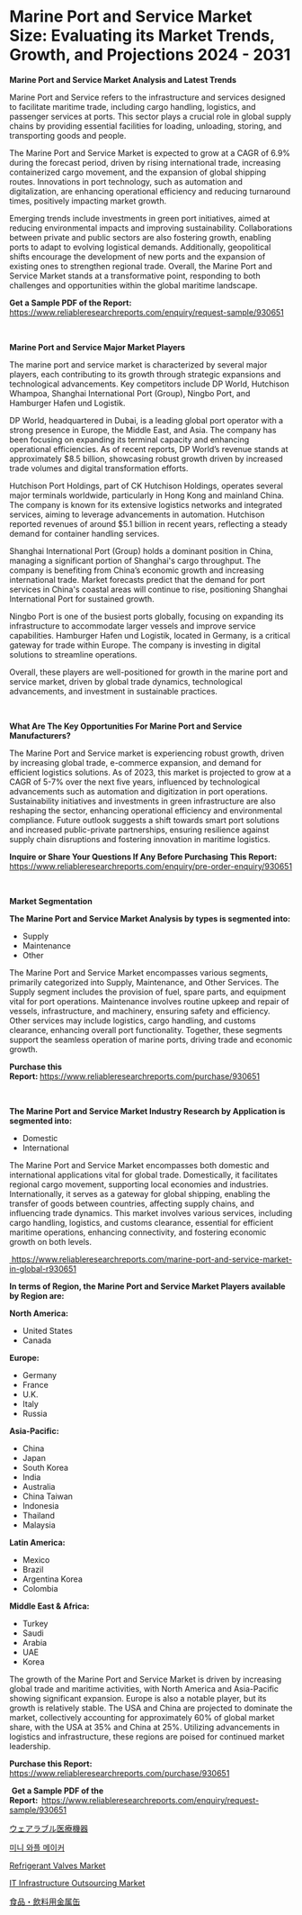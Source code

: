 <p><h1>Marine Port and Service Market Size: Evaluating its Market Trends, Growth, and Projections 2024 - 2031</h1></p><p><strong>Marine Port and Service Market Analysis and Latest Trends</strong></p>
<p><p>Marine Port and Service refers to the infrastructure and services designed to facilitate maritime trade, including cargo handling, logistics, and passenger services at ports. This sector plays a crucial role in global supply chains by providing essential facilities for loading, unloading, storing, and transporting goods and people.</p><p>The Marine Port and Service Market is expected to grow at a CAGR of 6.9% during the forecast period, driven by rising international trade, increasing containerized cargo movement, and the expansion of global shipping routes. Innovations in port technology, such as automation and digitalization, are enhancing operational efficiency and reducing turnaround times, positively impacting market growth. </p><p>Emerging trends include investments in green port initiatives, aimed at reducing environmental impacts and improving sustainability. Collaborations between private and public sectors are also fostering growth, enabling ports to adapt to evolving logistical demands. Additionally, geopolitical shifts encourage the development of new ports and the expansion of existing ones to strengthen regional trade. Overall, the Marine Port and Service Market stands at a transformative point, responding to both challenges and opportunities within the global maritime landscape.</p></p>
<p><strong>Get a Sample PDF of the Report:&nbsp;</strong> <a href="https://www.reliableresearchreports.com/enquiry/request-sample/930651">https://www.reliableresearchreports.com/enquiry/request-sample/930651</a></p>
<p>&nbsp;</p>
<p><strong>Marine Port and Service Major Market Players</strong></p>
<p><p>The marine port and service market is characterized by several major players, each contributing to its growth through strategic expansions and technological advancements. Key competitors include DP World, Hutchison Whampoa, Shanghai International Port (Group), Ningbo Port, and Hamburger Hafen und Logistik.</p><p>DP World, headquartered in Dubai, is a leading global port operator with a strong presence in Europe, the Middle East, and Asia. The company has been focusing on expanding its terminal capacity and enhancing operational efficiencies. As of recent reports, DP World’s revenue stands at approximately $8.5 billion, showcasing robust growth driven by increased trade volumes and digital transformation efforts.</p><p>Hutchison Port Holdings, part of CK Hutchison Holdings, operates several major terminals worldwide, particularly in Hong Kong and mainland China. The company is known for its extensive logistics networks and integrated services, aiming to leverage advancements in automation. Hutchison reported revenues of around $5.1 billion in recent years, reflecting a steady demand for container handling services.</p><p>Shanghai International Port (Group) holds a dominant position in China, managing a significant portion of Shanghai's cargo throughput. The company is benefiting from China’s economic growth and increasing international trade. Market forecasts predict that the demand for port services in China's coastal areas will continue to rise, positioning Shanghai International Port for sustained growth.</p><p>Ningbo Port is one of the busiest ports globally, focusing on expanding its infrastructure to accommodate larger vessels and improve service capabilities. Hamburger Hafen und Logistik, located in Germany, is a critical gateway for trade within Europe. The company is investing in digital solutions to streamline operations.</p><p>Overall, these players are well-positioned for growth in the marine port and service market, driven by global trade dynamics, technological advancements, and investment in sustainable practices.</p></p>
<p>&nbsp;</p>
<p><strong>What Are The Key Opportunities For Marine Port and Service Manufacturers?</strong></p>
<p><p>The Marine Port and Service market is experiencing robust growth, driven by increasing global trade, e-commerce expansion, and demand for efficient logistics solutions. As of 2023, this market is projected to grow at a CAGR of 5-7% over the next five years, influenced by technological advancements such as automation and digitization in port operations. Sustainability initiatives and investments in green infrastructure are also reshaping the sector, enhancing operational efficiency and environmental compliance. Future outlook suggests a shift towards smart port solutions and increased public-private partnerships, ensuring resilience against supply chain disruptions and fostering innovation in maritime logistics.</p></p>
<p><strong>Inquire or Share Your Questions If Any Before Purchasing This Report:</strong> <a href="https://www.reliableresearchreports.com/enquiry/pre-order-enquiry/930651">https://www.reliableresearchreports.com/enquiry/pre-order-enquiry/930651</a></p>
<p>&nbsp;</p>
<p><strong>Market Segmentation</strong></p>
<p><strong>The Marine Port and Service Market Analysis by types is segmented into:</strong></p>
<p><ul><li>Supply</li><li>Maintenance</li><li>Other</li></ul></p>
<p><p>The Marine Port and Service Market encompasses various segments, primarily categorized into Supply, Maintenance, and Other Services. The Supply segment includes the provision of fuel, spare parts, and equipment vital for port operations. Maintenance involves routine upkeep and repair of vessels, infrastructure, and machinery, ensuring safety and efficiency. Other services may include logistics, cargo handling, and customs clearance, enhancing overall port functionality. Together, these segments support the seamless operation of marine ports, driving trade and economic growth.</p></p>
<p><strong>Purchase this Report:&nbsp;</strong><a href="https://www.reliableresearchreports.com/purchase/930651">https://www.reliableresearchreports.com/purchase/930651</a></p>
<p>&nbsp;</p>
<p><strong>The Marine Port and Service Market Industry Research by Application is segmented into:</strong></p>
<p><ul><li>Domestic</li><li>International</li></ul></p>
<p><p>The Marine Port and Service Market encompasses both domestic and international applications vital for global trade. Domestically, it facilitates regional cargo movement, supporting local economies and industries. Internationally, it serves as a gateway for global shipping, enabling the transfer of goods between countries, affecting supply chains, and influencing trade dynamics. This market involves various services, including cargo handling, logistics, and customs clearance, essential for efficient maritime operations, enhancing connectivity, and fostering economic growth on both levels.</p></p>
<p><a href="https://www.reliableresearchreports.com/marine-port-and-service-market-in-global-r930651">&nbsp;https://www.reliableresearchreports.com/marine-port-and-service-market-in-global-r930651</a></p>
<p><strong>In terms of Region, the Marine Port and Service Market Players available by Region are:</strong></p>
<p>
    <p> <strong> North America: </strong>
        <ul>
            <li>United States</li>
            <li>Canada</li>
        </ul>
        </p> 
    <p> <strong> Europe: </strong>
        <ul>
            <li>Germany</li>
            <li>France</li>
            <li>U.K.</li>
            <li>Italy</li>
            <li>Russia</li>
        </ul>
        </p> 
    <p> <strong> Asia-Pacific: </strong>
        <ul>
            <li>China</li>
            <li>Japan</li>
            <li>South Korea</li>
            <li>India</li>
            <li>Australia</li>
            <li>China Taiwan</li>
            <li>Indonesia</li>
            <li>Thailand</li>
            <li>Malaysia</li>
        </ul>
        </p> 
    <p> <strong> Latin America: </strong>
        <ul>
            <li>Mexico</li>
            <li>Brazil</li>
            <li>Argentina Korea</li>
            <li>Colombia</li>
        </ul>
        </p> 
    <p> <strong> Middle East & Africa: </strong>
        <ul>
            <li>Turkey</li>
            <li>Saudi</li>
            <li>Arabia</li>
            <li>UAE</li>
            <li>Korea</li>
        </ul>
    </p>
    </p>
<p><p>The growth of the Marine Port and Service Market is driven by increasing global trade and maritime activities, with North America and Asia-Pacific showing significant expansion. Europe is also a notable player, but its growth is relatively stable. The USA and China are projected to dominate the market, collectively accounting for approximately 60% of global market share, with the USA at 35% and China at 25%. Utilizing advancements in logistics and infrastructure, these regions are poised for continued market leadership.</p></p>
<p><strong>Purchase this Report: </strong><a href="https://www.reliableresearchreports.com/purchase/930651">https://www.reliableresearchreports.com/purchase/930651</a></p>
<p>&nbsp;<strong>Get a Sample PDF of the Report:&nbsp;&nbsp;</strong><a href="https://www.reliableresearchreports.com/enquiry/request-sample/930651">https://www.reliableresearchreports.com/enquiry/request-sample/930651</a></p>
<p><strong></strong></p>
<p><p><a href="https://medium.com/@titusboyer1/%E3%82%B0%E3%83%AD%E3%83%BC%E3%83%90%E3%83%AB%E3%82%A6%E3%82%A7%E3%82%A2%E3%83%A9%E3%83%96%E3%83%AB%E5%8C%BB%E7%99%82%E6%A9%9F%E5%99%A8%E5%B8%82%E5%A0%B4-%E3%83%88%E3%83%AC%E3%83%B3%E3%83%89-%E4%BA%88%E6%B8%AC-%E5%8F%8A%E3%81%B3%E5%B8%82%E5%A0%B4%E6%88%A6%E7%95%A5%E5%88%86%E6%9E%90-2024%E5%B9%B4-2031%E5%B9%B4-a80847bd85ac">ウェアラブル医療機器</a></p><p><a href="https://medium.com/@robertojones8678/mini-waffle-maker-market-%EC%9D%98-%EA%B8%80%EB%A1%9C%EB%B2%8C-%EC%8B%9C%EC%9E%A5-%EA%B0%9C%EC%9A%94%EB%8A%94-%EC%A0%84-%EC%84%B8%EA%B3%84-%EB%B0%8F-%EC%A3%BC%EC%9A%94-%EC%8B%9C%EC%9E%A5%EC%9D%98-%EC%82%B0%EC%97%85%EC%97%90-%EC%98%81%ED%96%A5%EC%9D%84-%EB%AF%B8%EC%B9%98%EB%8A%94-%EC%A3%BC%EC%9A%94-%ED%8A%B8%EB%A0%8C%EB%93%9C%EC%97%90-%EB%8C%80%ED%95%9C-%EB%8F%85%ED%8A%B9%ED%95%9C-%EA%B4%80%EC%A0%90%EC%9D%84-%EC%A0%9C%EA%B3%B5%ED%95%A9%EB%8B%88%EB%8B%A4-97f0b8140294">미니 와플 메이커</a></p><p><a href="https://medium.com/@abigailakonb356/the-refrigerant-valves-market-prioritizes-cost-control-and-efficiency-enhancement-6bc05795f690">Refrigerant Valves Market</a></p><p><a href="https://www.linkedin.com/pulse/global-infrastructure-outsourcing-market-trends-analysis-hg7mc?trackingId=k0WANi2nQROYYIl2X2bdyg%3D%3D">IT Infrastructure Outsourcing Market</a></p><p><a href="https://medium.com/@titusboyer1/food-and-beverage-metal-cans-market-%E3%81%AF-%E3%82%B3%E3%82%B9%E3%83%88%E7%AE%A1%E7%90%86%E3%81%A8%E5%8A%B9%E7%8E%87%E5%90%91%E4%B8%8A%E3%82%92%E5%84%AA%E5%85%88%E3%81%97%E3%81%BE%E3%81%99-%E3%81%95%E3%82%89%E3%81%AB-%E5%A0%B1%E5%91%8A%E6%9B%B8%E3%81%AF%E5%B8%82%E5%A0%B4%E3%81%AE%E9%9C%80%E8%A6%81%E9%9D%A2%E3%81%A8%E4%BE%9B%E7%B5%A6%E9%9D%A2%E3%81%AE%E4%B8%A1%E6%96%B9%E3%82%92%E3%82%AB%E3%83%90%E3%83%BC%E3%81%97%E3%81%A6%E3%81%84%E3%81%BE%E3%81%99-food-and-46730d63573b">食品・飲料用金属缶</a></p></p>